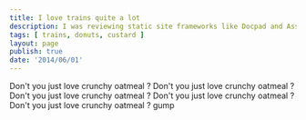 ```yaml
---
title: I love trains quite a lot
description: I was reviewing static site frameworks like Docpad and Assemble, but I realised that eventually when working on most sites you need some sort of interactivity for things like contact forms and other things. Besides Express doesn't add that much overhead to projects - it's barely more complex than using a static framework and much more flexible. 
tags: [ trains, donuts, custard ]
layout: page
publish: true
date: '2014/06/01'
---
```


Don't you just love crunchy oatmeal ?
Don't you just love crunchy oatmeal ?
Don't you just love crunchy oatmeal ?
Don't you just love crunchy oatmeal ?
Don't you just love crunchy oatmeal ?
gump
